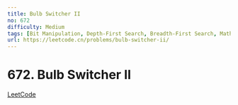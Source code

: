```yaml
---
title: Bulb Switcher II
no: 672
difficulty: Medium
tags: [Bit Manipulation, Depth-First Search, Breadth-First Search, Math]
url: https://leetcode.cn/problems/bulb-switcher-ii/
---
```


# 672. Bulb Switcher II

[LeetCode](https://leetcode.cn/problems/bulb-switcher-ii/)

